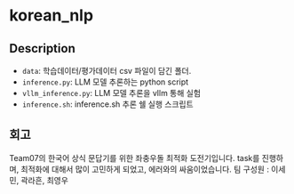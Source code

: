 # korean_nlp

## Description
- `data`: 학습데이터/평가데이터 csv 파일이 담긴 폴더.
- `inference.py`: LLM 모델 추론하는 python script
- `vllm_inference.py`: LLM 모델 추론을 vllm 통해 실험
- `inference.sh`: inference.sh 추론 쉘 실행 스크립트

## 회고
Team07의 한국어 상식 문답기를 위한 좌충우돌 최적화 도전기입니다.
task를 진행하며, 최적화에 대해서 많이 고민하게 되었고, 에러와의 싸움이었습니다.
팀 구성원 : 이세민, 곽라흔, 최영우
